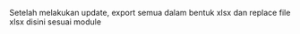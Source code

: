 Setelah melakukan update, export semua dalam bentuk xlsx dan replace file xlsx disini sesuai module
